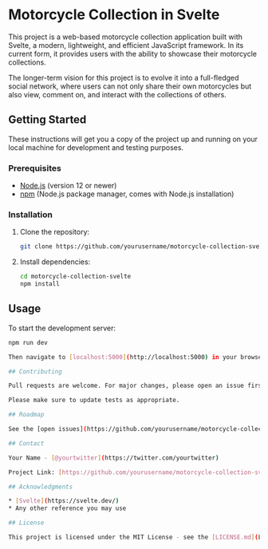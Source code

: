 # Motorcycle Collection in Svelte 

This project is a web-based motorcycle collection application built with Svelte, a modern, lightweight, and efficient JavaScript framework. In its current form, it provides users with the ability to showcase their motorcycle collections. 

The longer-term vision for this project is to evolve it into a full-fledged social network, where users can not only share their own motorcycles but also view, comment on, and interact with the collections of others. 

## Getting Started

These instructions will get you a copy of the project up and running on your local machine for development and testing purposes. 

### Prerequisites

- [Node.js](https://nodejs.org/) (version 12 or newer)
- [npm](https://www.npmjs.com/) (Node.js package manager, comes with Node.js installation)

### Installation

1. Clone the repository:
    ```sh
    git clone https://github.com/yourusername/motorcycle-collection-svelte.git
    ```
2. Install dependencies:
    ```sh
    cd motorcycle-collection-svelte
    npm install
    ```

## Usage

To start the development server:
```sh
npm run dev

Then navigate to [localhost:5000](http://localhost:5000) in your browser.

## Contributing

Pull requests are welcome. For major changes, please open an issue first to discuss what you would like to change.

Please make sure to update tests as appropriate.

## Roadmap

See the [open issues](https://github.com/yourusername/motorcycle-collection-svelte/issues) for a list of proposed features (and known issues).

## Contact

Your Name - [@yourtwitter](https://twitter.com/yourtwitter) 

Project Link: [https://github.com/yourusername/motorcycle-collection-svelte](https://github.com/yourusername/motorcycle-collection-svelte)

## Acknowledgments

* [Svelte](https://svelte.dev/)
* Any other reference you may use

## License

This project is licensed under the MIT License - see the [LICENSE.md](LICENSE.md) file for details
